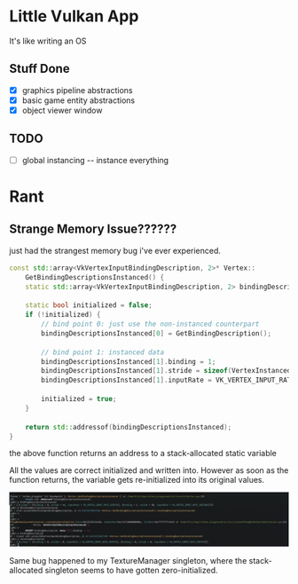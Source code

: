 # Little Vulkan App

It's like writing an OS

## Stuff Done

- [x] graphics pipeline abstractions
- [x] basic game entity abstractions
- [x] object viewer window

## TODO

- [ ] global instancing -- instance everything

# Rant

## Strange Memory Issue??????

just had the strangest memory bug i've ever experienced.

```cpp
const std::array<VkVertexInputBindingDescription, 2>* Vertex::
    GetBindingDescriptionsInstanced() {
    static std::array<VkVertexInputBindingDescription, 2> bindingDescriptionsInstanced;

    static bool initialized = false;
    if (!initialized) {
        // bind point 0: just use the non-instanced counterpart
        bindingDescriptionsInstanced[0] = GetBindingDescription();

        // bind point 1: instanced data
        bindingDescriptionsInstanced[1].binding = 1;
        bindingDescriptionsInstanced[1].stride = sizeof(VertexInstancedData);
        bindingDescriptionsInstanced[1].inputRate = VK_VERTEX_INPUT_RATE_INSTANCE;

        initialized = true;
    }

    return std::addressof(bindingDescriptionsInstanced);
}
```

the above function returns an address to a stack-allocated static variable

All the values are correct initialized and written into. 
However as soon as the function returns, the variable gets re-initialized into its original values.

![wtf](wtf.png)

Same bug happened to my TextureManager singleton, where the stack-allocated singleton seems to have
gotten zero-initialized.
